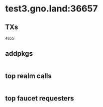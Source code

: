 # test3.gno.land:36657

## TXs
```
4855
```

## addpkgs
```
```

## top realm calls
```
```

## top faucet requesters
```
```

